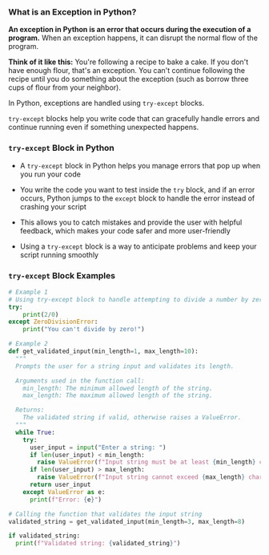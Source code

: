 ### What is an Exception in Python?

**An exception in Python is an error that occurs during the execution of a program.** When an exception happens, it can disrupt the normal flow of the program.

**Think of it like this:** You're following a recipe to bake a cake. If you don't have enough flour, that's an exception. You can't continue following the recipe until you do something about the exception (such as borrow three cups of flour from your neighbor).

In Python, exceptions are handled using `try-except` blocks. 

`try-except` blocks help you write code that can gracefully handle errors and continue running even if something unexpected happens.

### `try-except` Block in Python

- A `try-except` block in Python helps you manage errors that pop up when you run your code

- You write the code you want to test inside the `try` block, and if an error occurs, Python jumps to the `except` block to handle the error instead of crashing your script
- This allows you to catch mistakes and provide the user with helpful feedback, which makes your code safer and more user-friendly
- Using a `try-except` block is a way to anticipate problems and keep your script running smoothly


### `try-except` Block Examples

```python
# Example 1
# Using try-except block to handle attempting to divide a number by zero
try:
    print(2/0)
except ZeroDivisionError:
    print("You can't divide by zero!")
```

```python
# Example 2
def get_validated_input(min_length=1, max_length=10):
  """
  Prompts the user for a string input and validates its length.

  Arguments used in the function call:
    min_length: The minimum allowed length of the string.
    max_length: The maximum allowed length of the string.

  Returns:
    The validated string if valid, otherwise raises a ValueError.
  """
  while True:
    try:
      user_input = input("Enter a string: ")
      if len(user_input) < min_length:
        raise ValueError(f"Input string must be at least {min_length} characters long.")
      if len(user_input) > max_length:
        raise ValueError(f"Input string cannot exceed {max_length} characters.")
      return user_input
    except ValueError as e:
      print(f"Error: {e}")

# Calling the function that validates the input string
validated_string = get_validated_input(min_length=3, max_length=8)

if validated_string:
  print(f"Validated string: {validated_string}")
```
